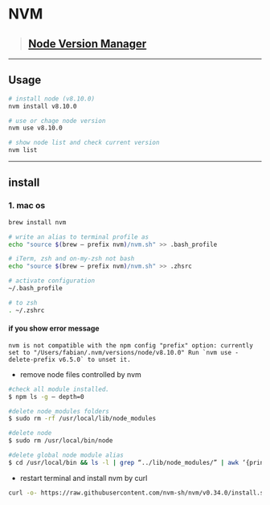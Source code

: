 # NVM

> ## [Node Version Manager](https://github.com/nvm-sh/nvm)

---

## Usage

``` bash
# install node (v8.10.0)
nvm install v8.10.0

# use or chage node version
nvm use v8.10.0

# show node list and check current version
nvm list
```

---

## install

### 1. mac os

``` bash
brew install nvm

# write an alias to terminal profile as
echo "source $(brew — prefix nvm)/nvm.sh" >> .bash_profile

# iTerm, zsh and on-my-zsh not bash
echo "source $(brew — prefix nvm)/nvm.sh" >> .zhsrc

# activate configuration
~/.bash_profile

# to zsh
. ~/.zshrc
```

#### if you show error message

```
nvm is not compatible with the npm config "prefix" option: currently set to "/Users/fabian/.nvm/versions/node/v8.10.0" Run `nvm use - delete-prefix v6.5.0` to unset it.
```

- remove node files controlled by nvm
``` bash
#check all module installed.
$ npm ls -g — depth=0

#delete node_modules folders
$ sudo rm -rf /usr/local/lib/node_modules

#delete node
$ sudo rm /usr/local/bin/node

#delete global node module alias
$ cd /usr/local/bin && ls -l | grep “../lib/node_modules/” | awk ‘{print $9}’| xargs rm
```

- restart terminal and install nvm by curl
``` bash
curl -o- https://raw.githubusercontent.com/nvm-sh/nvm/v0.34.0/install.sh | bash
```

